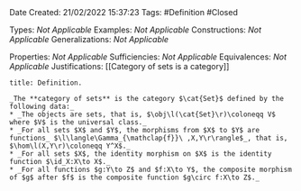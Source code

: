 <br />
<br />

Date Created: 21/02/2022 15:37:23
Tags: #Definition #Closed 

Types: _Not Applicable_
Examples: _Not Applicable_
Constructions: _Not Applicable_
Generalizations: _Not Applicable_

Properties: _Not Applicable_
Sufficiencies: _Not Applicable_
Equivalences: _Not Applicable_
Justifications: [[Category of sets is a category]]

``` ad-Definition
title: Definition.

_The **category of sets** is the category $\cat{Set}$ defined by the following data:_
* _The objects are sets, that is, $\obj\l(\cat{Set}\r)\coloneqq V$ where $V$ is the universal class._
* _For all sets $X$ and $Y$, the morphisms from $X$ to $Y$ are functions_ $\l\langle\Gamma_{\mathclap{f}}\ ,X,Y\r\rangle$_, that is, $\hom\l(X,Y\r)\coloneqq Y^X$._
* _For all sets $X$, the identity morphism on $X$ is the identity function $\id_X:X\to X$._
* _For all functions $g:Y\to Z$ and $f:X\to Y$, the composite morphism of $g$ after $f$ is the composite function $g\circ f:X\to Z$._

```
